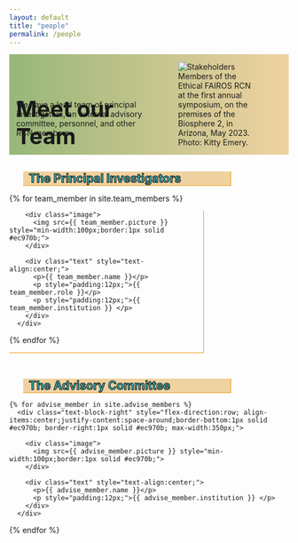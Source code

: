 ```yaml
---
layout: default
title: "people"
permalink: /people
---
```


<style>
  div.image {
  object-fit: contain;
  width: 25%;
  height: 25%
  min-width: 100px;
  }  
  
div.text-block-main {
  padding-left: 5%
  }
</style>

<div class="text-block-right" style="display:grid;grid-template-columns:repeat(auto-fit, minmax(200px, 1fr));background-image:linear-gradient(to left, #f0d2a1, #97b779);padding:0;" id="headingblock">
    <div class="text-block-right" style="display:grid;grid-template-rows:40px auto;background-color:transparent;padding-left:5%;align-content:center;width:95%;" id="heading-left">
      <h1 style="font-size:40px;height:40px;align-self:start;">Meet our Team</h1>
      <p style="align-self:start;padding-top:10px;" id="describe">We have a lead team of principal investigators, an external advisory committee, personnel, and other RCN members.</p>
    </div>
    <div class="text-block-right" style="background-color:transparent;padding-left:0;float:right;justify-self:end;max-width:460px; margin-right:5%; margin-left: 5%; width: 90%;" id="heading-image">
      <figure id="stakes">
        <img src="./images/team.jpg" alt="Stakeholders" style="width=100%;">
        <figcaption>Members of the Ethical FAIROS RCN at the first annual symposium, on the premises of the Biosphere 2, in Arizona, May 2023. Photo: Kitty Emery.</figcaption>
      </figure>
    </div>
  </div>


<h2 style="color:#42b7bf;-webkit-text-stroke-width:1px;-webkit-text-stroke-color:black;margin-bottom:0px; background-color:#f0d2a1;margin-left:5%;padding-right:2.8%;padding-left:2%;max-width:350px;z-index:9;position:relative;overflow:visible; border-right:1px solid #ec970b; border-bottom:1px solid #ec970b;">The Principal Investigators</h2>
<div class="text-block-right" style="flex-direction:row;flex-wrap:wrap;padding-top:0px;align-content:center;">
  
  {% for team_member in site.team_members %}
      <div class="text-block-right" style="flex-direction:row; align-items:center;justify-content:space-around;border-bottom:1px solid #ec970b; border-right:1px solid #ec970b; max-width:350px;">
        
        <div class="image">
          <img src={{ team_member.picture }} style="min-width:100px;border:1px solid #ec970b;">
        </div>
        
        <div class="text" style="text-align:center;">
          <p>{{ team_member.name }}</p>
          <p style="padding:12px;">{{ team_member.role }}</p>
          <p style="padding:12px;">{{ team_member.institution }} </p>
        </div>
      </div>
  {% endfor %} 
</div>

<br>

   <h2 style="color:#42b7bf;-webkit-text-stroke-width:1px;-webkit-text-stroke-color:black;margin-bottom:0px; background-color:#f0d2a1;margin-left:5%;padding-right:2.8%;padding-left:2%;max-width:350px;z-index:9;position:relative;overflow:visible; border-right:1px solid #ec970b; border-bottom:1px solid #ec970b;">The Advisory Committee</h2>
<div class="text-block-right" style="flex-direction:row;flex-wrap:wrap;padding-top:0px;align-content:center;">
  <!-- <div class="text-block-right" style="flex-direction:row; align-items:center;justify-content:space-around;border-bottom:1px solid #ec970b; border-right:1px solid #ec970b; max-width:350px;"> -->
 
    {% for advise_member in site.advise_members %}
      <div class="text-block-right" style="flex-direction:row; align-items:center;justify-content:space-around;border-bottom:1px solid #ec970b; border-right:1px solid #ec970b; max-width:350px;">
        
        <div class="image">
          <img src={{ advise_member.picture }} style="min-width:100px;border:1px solid #ec970b;">
        </div>
        
        <div class="text" style="text-align:center;">
          <p>{{ advise_member.name }}</p>
          <p style="padding:12px;">{{ advise_member.institution }} </p>
        </div>
      </div>
  {% endfor %} 
    <br>
  </div>
  

